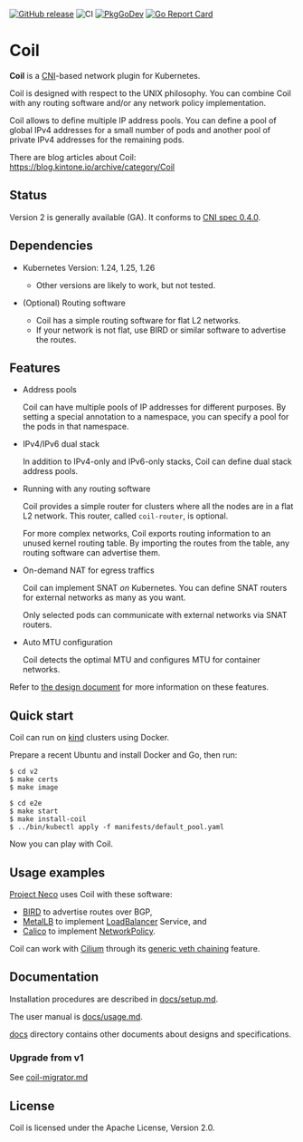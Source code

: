 [![GitHub release](https://img.shields.io/github/release/cybozu-go/coil.svg?maxAge=60)][releases]
![CI](https://github.com/cybozu-go/coil/workflows/CI/badge.svg)
[![PkgGoDev](https://pkg.go.dev/badge/github.com/cybozu-go/coil?tab=overview)](https://pkg.go.dev/github.com/cybozu-go/coil/v2?tab=subdirectories)
[![Go Report Card](https://goreportcard.com/badge/github.com/cybozu-go/coil)](https://goreportcard.com/report/github.com/cybozu-go/coil)

Coil
====

**Coil** is a [CNI][]-based network plugin for Kubernetes.

Coil is designed with respect to the UNIX philosophy.  You can combine
Coil with any routing software and/or any network policy implementation.

Coil allows to define multiple IP address pools.  You can define a pool of
global IPv4 addresses for a small number of pods and another pool of
private IPv4 addresses for the remaining pods.

There are blog articles about Coil: https://blog.kintone.io/archive/category/Coil

## Status

Version 2 is generally available (GA).  It conforms to [CNI spec 0.4.0](https://github.com/containernetworking/cni/blob/spec-v0.4.0/SPEC.md).

## Dependencies

- Kubernetes Version: 1.24, 1.25, 1.26
    - Other versions are likely to work, but not tested.

- (Optional) Routing software
    - Coil has a simple routing software for flat L2 networks.
    - If your network is not flat, use BIRD or similar software to advertise the routes.

## Features

- Address pools

    Coil can have multiple pools of IP addresses for different purposes.
    By setting a special annotation to a namespace, you can specify a pool
    for the pods in that namespace.

- IPv4/IPv6 dual stack

    In addition to IPv4-only and IPv6-only stacks, Coil can define dual stack
    address pools.

- Running with any routing software

    Coil provides a simple router for clusters where all the nodes are in
    a flat L2 network.  This router, called `coil-router`, is optional.

    For more complex networks, Coil exports routing information to an
    unused kernel routing table.  By importing the routes from the table,
    any routing software can advertise them.

- On-demand NAT for egress traffics

    Coil can implement SNAT _on_ Kubernetes.  You can define SNAT routers
    for external networks as many as you want.

    Only selected pods can communicate with external networks via SNAT
    routers.

- Auto MTU configuration

    Coil detects the optimal MTU and configures MTU for container networks.

Refer to [the design document](./docs/design.md) for more information on these features.

## Quick start

Coil can run on [kind][] clusters using Docker.

Prepare a recent Ubuntu and install Docker and Go, then run:

```console
$ cd v2
$ make certs
$ make image

$ cd e2e
$ make start
$ make install-coil
$ ../bin/kubectl apply -f manifests/default_pool.yaml
```

Now you can play with Coil.

## Usage examples

[Project Neco](https://blog.kintone.io/entry/neco) uses Coil with these software:

- [BIRD][] to advertise routes over BGP,
- [MetalLB][] to implement [LoadBalancer] Service, and
- [Calico][] to implement [NetworkPolicy][].

Coil can work with [Cilium][] through its [generic veth chaining](https://docs.cilium.io/en/v1.8/gettingstarted/cni-chaining-generic-veth/) feature.

## Documentation

Installation procedures are described in [docs/setup.md](./docs/setup.md).

The user manual is [docs/usage.md](./docs/usage.md).

[docs](docs/) directory contains other documents about designs and specifications.

### Upgrade from v1

See [coil-migrator.md](https://github.com/cybozu-go/coil/blob/v2.0.11/docs/coil-migrator.md)

## License

Coil is licensed under the Apache License, Version 2.0.

[releases]: https://github.com/cybozu-go/coil/releases
[CNI]: https://kubernetes.io/docs/concepts/extend-kubernetes/compute-storage-net/network-plugins/
[BIRD]: https://bird.network.cz/
[LoadBalancer]: https://kubernetes.io/docs/concepts/services-networking/service/#loadbalancer
[NetworkPolicy]: https://kubernetes.io/docs/concepts/services-networking/network-policies/
[MetalLB]: https://metallb.universe.tf
[Calico]: https://www.projectcalico.org
[Cilium]: https://cilium.io/
[kind]: https://kind.sigs.k8s.io/
